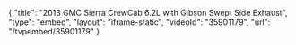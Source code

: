 {
    "title": "2013 GMC Sierra CrewCab 6.2L with Gibson Swept Side Exhaust",
    "type": "embed",
    "layout": "iframe-static",
    "videoId": "35901179",
    "url": "\/tvpembed\/35901179"
}
